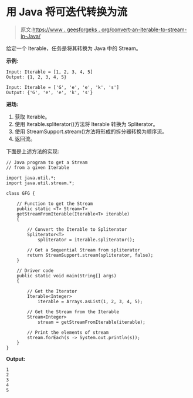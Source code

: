 # 用 Java 将可迭代转换为流

> 原文:[https://www . geesforgeks . org/convert-an-iterable-to-stream-in-Java/](https://www.geeksforgeeks.org/convert-an-iterable-to-stream-in-java/)

给定一个 Iterable，任务是将其转换为 Java 中的 Stream。

**示例:**

```
Input: Iterable = [1, 2, 3, 4, 5]
Output: {1, 2, 3, 4, 5}

Input: Iterable = ['G', 'e', 'e', 'k', 's']
Output: {'G', 'e', 'e', 'k', 's'}

```

**进场:**

1.  获取 Iterable。
2.  使用 Iterable.spliterator()方法将 Iterable 转换为 Spliterator。
3.  使用 StreamSupport.stream()方法将形成的拆分器转换为顺序流。
4.  返回流。

下面是上述方法的实现:

```
// Java program to get a Stream
// from a given Iterable

import java.util.*;
import java.util.stream.*;

class GFG {

    // Function to get the Stream
    public static <T> Stream<T>
    getStreamFromIterable(Iterable<T> iterable)
    {

        // Convert the Iterable to Spliterator
        Spliterator<T>
            spliterator = iterable.spliterator();

        // Get a Sequential Stream from spliterator
        return StreamSupport.stream(spliterator, false);
    }

    // Driver code
    public static void main(String[] args)
    {

        // Get the Iterator
        Iterable<Integer>
            iterable = Arrays.asList(1, 2, 3, 4, 5);

        // Get the Stream from the Iterable
        Stream<Integer>
            stream = getStreamFromIterable(iterable);

        // Print the elements of stream
        stream.forEach(s -> System.out.println(s));
    }
}
```

**Output:**

```
1
2
3
4
5

```